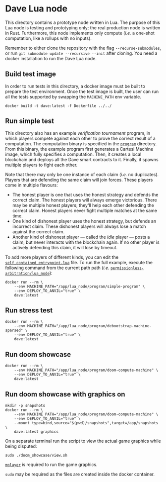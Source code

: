 # Dave Lua node

This directory contains a prototype node written in Lua.
The purpose of this Lua node is testing and prototyping only; the real production node is written in Rust.
Furthermore, this node implements only compute (_i.e._ a one-shot computation, like a rollups with no inputs).

Remember to either clone the repository with the flag `--recurse-submodules`, or run `git submodule update --recursive --init` after cloning.
You need a docker installation to run the Dave Lua node.

## Build test image

In order to run tests in this directory, a docker image must be built to prepare the test environment. Once the test image is built, the user can run all the tests supported by swapping the `MACHINE_PATH` env variable.

```
docker build -t dave:latest -f Dockerfile ../../
```

## Run simple test

This directory also has an example _verification tournament_ program, in which players compete against each other to prove the correct result of a computation.
The computation binary is specified in the [`program`](program) directory.
From this binary, the example program first generates a Cartesi Machine image, which fully specifies a computation.
Then, it creates a local blockchain and deploys all the Dave smart contracts to it.
Finally, it spawns multiple players to fight each other.

Note that there may only be one instance of each claim (_i.e._ no duplicates).
Players that are defending the same claim will join forces.
These players come in multiple flavours:

-   The honest player is one that uses the honest strategy and defends the correct claim.
    The honest players will always emerge victorious.
    There may be multiple honest players; they'll help each other defending the correct claim.
    Honest players never fight multiple matches at the same time.
-   One kind of dishonest player uses the honest strategy, but defends an incorrect claim.
    These dishonest players will always lose a match against the correct claim.
-   Another kind of dishonest player — called the _idle_ player — posts a claim, but never interacts with the blockchain again.
    If no other player is actively defending this claim, it will lose by timeout.

To add more players of different kinds, you can edit the [`self_contained_entrypoint.lua`](self_contained_entrypoint.lua) file.
To run the full example, execute the following command from the current path path (_i.e._ [`permissionless-arbitration/lua_node`](.)):

```
docker run --rm \
    --env MACHINE_PATH="/app/lua_node/program/simple-program" \
    --env DEPLOY_TO_ANVIL="true" \
    dave:latest
```

## Run stress test

```
docker run --rm \
    --env MACHINE_PATH="/app/lua_node/program/debootstrap-machine-sparsed" \
    --env DEPLOY_TO_ANVIL="true" \
    dave:latest
```

## Run doom showcase

```
docker run --rm \
    --env MACHINE_PATH="/app/lua_node/program/doom-compute-machine" \
    --env DEPLOY_TO_ANVIL="true" \
    dave:latest
```

## Run doom showcase with graphics on

```
mkdir -p snapshots
docker run --rm \
    --env MACHINE_PATH="/app/lua_node/program/doom-compute-machine" \
    --env DEPLOY_TO_ANVIL="true" \
    --mount type=bind,source="$(pwd)/snapshots",target=/app/snapshots \
    dave:latest graphics
```

On a separate terminal run the script to view the actual game graphics while being disputed:
```
sudo ./doom_showcase/view.sh
```

[`mplayer`](http://www.mplayerhq.hu/design7/news.html) is required to run the game graphics.

`sudo` may be required as the files are created inside the docker container.
